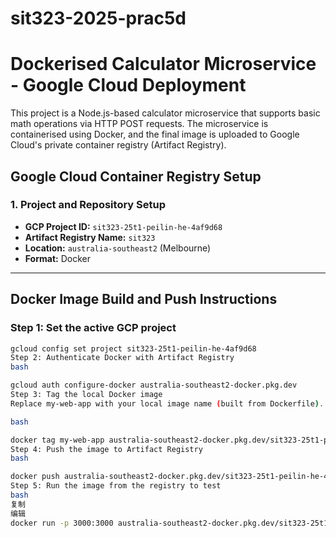 # sit323-2025-prac5d

# Dockerised Calculator Microservice - Google Cloud Deployment

This project is a Node.js-based calculator microservice that supports basic math operations via HTTP POST requests. The microservice is containerised using Docker, and the final image is uploaded to Google Cloud's private container registry (Artifact Registry).

## Google Cloud Container Registry Setup

### 1. Project and Repository Setup

- **GCP Project ID:** `sit323-25t1-peilin-he-4af9d68`
- **Artifact Registry Name:** `sit323`
- **Location:** `australia-southeast2` (Melbourne)
- **Format:** Docker


---

## Docker Image Build and Push Instructions

### Step 1: Set the active GCP project

```bash
gcloud config set project sit323-25t1-peilin-he-4af9d68
Step 2: Authenticate Docker with Artifact Registry
bash

gcloud auth configure-docker australia-southeast2-docker.pkg.dev
Step 3: Tag the local Docker image
Replace my-web-app with your local image name (built from Dockerfile).

bash

docker tag my-web-app australia-southeast2-docker.pkg.dev/sit323-25t1-peilin-he-4af9d68/sit323/calculator-app:v1
Step 4: Push the image to Artifact Registry
bash

docker push australia-southeast2-docker.pkg.dev/sit323-25t1-peilin-he-4af9d68/sit323/calculator-app:v1
Step 5: Run the image from the registry to test
bash
复制
编辑
docker run -p 3000:3000 australia-southeast2-docker.pkg.dev/sit323-25t1-peilin-he-4af9d68/sit323/calculator-app:v1

